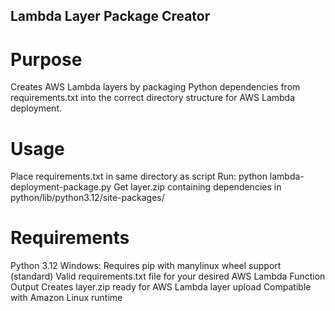 ## Lambda Layer Package Creator
# Purpose
Creates AWS Lambda layers by packaging Python dependencies from requirements.txt into the correct directory structure for AWS Lambda deployment.

# Usage
Place requirements.txt in same directory as script
Run: python lambda-deployment-package.py
Get layer.zip containing dependencies in python/lib/python3.12/site-packages/

# Requirements
Python 3.12
Windows: Requires pip with manylinux wheel support (standard)
Valid requirements.txt file for your desired AWS Lambda Function
Output
Creates layer.zip ready for AWS Lambda layer upload
Compatible with Amazon Linux runtime
